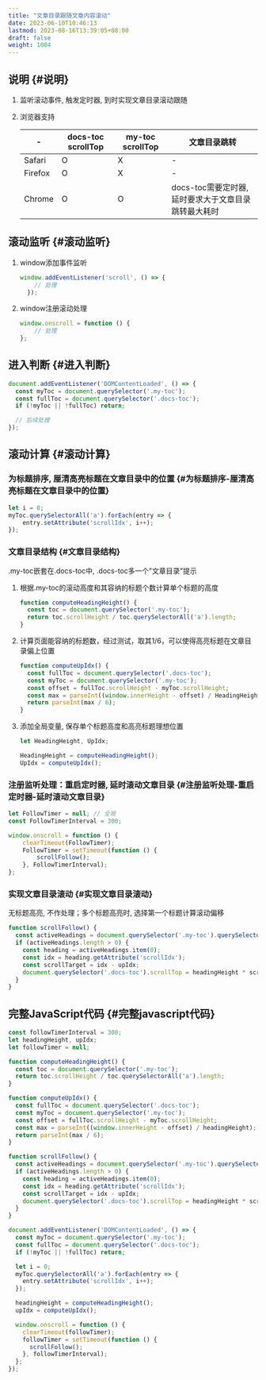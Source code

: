 ```yaml
---
title: "文章目录跟随文章内容滚动"
date: 2023-06-10T10:46:13
lastmod: 2023-08-16T13:39:05+08:00
draft: false
weight: 1004
---
```


## 说明 {#说明}

1.  监听滚动事件, 触发定时器, 到时实现文章目录滚动跟随 <br/>
2.  浏览器支持 <br/>
    
    | -       | docs-toc scrollTop | my-toc scrollTop | 文章目录跳转                    |
    |---------|--------------------|------------------|---------------------------|
    | Safari  | O                  | X                | -                               |
    | Firefox | O                  | X                | -                               |
    | Chrome  | O                  | O                | docs-toc需要定时器, 延时要求大于文章目录跳转最大耗时 |


## 滚动监听 {#滚动监听}

1.  window添加事件监听 <br/>
    ```javascript
    window.addEventListener('scroll', () => {
        // 处理
      });
    ```
2.  window注册滚动处理 <br/>
    ```javascript
    window.onscroll = function () {
        // 处理
    };
    ```


## 进入判断 {#进入判断}

```javascript
document.addEventListener('DOMContentLoaded', () => {
  const myToc = document.querySelector('.my-toc');
  const fullToc = document.querySelector('.docs-toc');
  if (!myToc || !fullToc) return;

  // 后续处理  
});
```


## 滚动计算 {#滚动计算}


### 为标题排序, 厘清高亮标题在文章目录中的位置 {#为标题排序-厘清高亮标题在文章目录中的位置}

```javascript
let i = 0;
myToc.querySelectorAll('a').forEach(entry => {
    entry.setAttribute('scrollIdx', i++);
});
```


### 文章目录结构 {#文章目录结构}

.my-toc嵌套在.docs-toc中, .docs-toc多一个"文章目录"提示 <br/>

1.  根据.my-toc的滚动高度和其容纳的标题个数计算单个标题的高度 <br/>
    ```javascript
    function computeHeadingHeight() {
      const toc = document.querySelector('.my-toc');
      return toc.scrollHeight / toc.querySelectorAll('a').length;
    }
    ```
2.  计算页面能容纳的标题数，经过测试，取其1/6，可以使得高亮标题在文章目录偏上位置 <br/>
    ```javascript
    function computeUpIdx() {
      const fullToc = document.querySelector('.docs-toc');
      const myToc = document.querySelector('.my-toc');
      const offset = fullToc.scrollHeight - myToc.scrollHeight;
      const max = parseInt((window.innerHeight - offset) / HeadingHeight);
      return parseInt(max / 6);
    }
    ```
3.  添加全局变量, 保存单个标题高度和高亮标题理想位置 <br/>
    ```javascript
    let HeadingHeight, UpIdx;
    
    HeadingHeight = computeHeadingHeight();
    UpIdx = computeUpIdx();
    ```


### 注册监听处理：重启定时器, 延时滚动文章目录 {#注册监听处理-重启定时器-延时滚动文章目录}

```javascript
let FollowTimer = null; // 全局
const FollowTimerInterval = 300;

window.onscroll = function () {
    clearTimeout(FollowTimer);
    FollowTimer = setTimeout(function () {
        scrollFollow();
    }, FollowTimerInterval);
};
```


### 实现文章目录滚动 {#实现文章目录滚动}

无标题高亮, 不作处理；多个标题高亮时, 选择第一个标题计算滚动偏移 <br/>

```javascript
function scrollFollow() {
  const activeHeadings = document.querySelector('.my-toc').querySelectorAll('a.active');
  if (activeHeadings.length > 0) {
    const heading = activeHeadings.item(0);
    const idx = heading.getAttribute('scrollIdx');
    const scrollTarget = idx - upIdx;
    document.querySelector('.docs-toc').scrollTop = headingHeight * scrollTarget;
  }
}
```


## 完整JavaScript代码 {#完整javascript代码}

```javascript
const followTimerInterval = 300;
let headingHeight, upIdx;
let followTimer = null;

function computeHeadingHeight() {
  const toc = document.querySelector('.my-toc');
  return toc.scrollHeight / toc.querySelectorAll('a').length;
}

function computeUpIdx() {
  const fullToc = document.querySelector('.docs-toc');
  const myToc = document.querySelector('.my-toc');
  const offset = fullToc.scrollHeight - myToc.scrollHeight;
  const max = parseInt((window.innerHeight - offset) / headingHeight);
  return parseInt(max / 6);
}

function scrollFollow() {
  const activeHeadings = document.querySelector('.my-toc').querySelectorAll('a.active');
  if (activeHeadings.length > 0) {
    const heading = activeHeadings.item(0);
    const idx = heading.getAttribute('scrollIdx');
    const scrollTarget = idx - upIdx;
    document.querySelector('.docs-toc').scrollTop = headingHeight * scrollTarget;
  }
}

document.addEventListener('DOMContentLoaded', () => {
  const myToc = document.querySelector('.my-toc');
  const fullToc = document.querySelector('.docs-toc');
  if (!myToc || !fullToc) return;

  let i = 0;
  myToc.querySelectorAll('a').forEach(entry => {
    entry.setAttribute('scrollIdx', i++);
  });

  headingHeight = computeHeadingHeight();
  upIdx = computeUpIdx();

  window.onscroll = function () {
    clearTimeout(followTimer);
    followTimer = setTimeout(function () {
      scrollFollow();
    }, followTimerInterval);
  };
});
```

